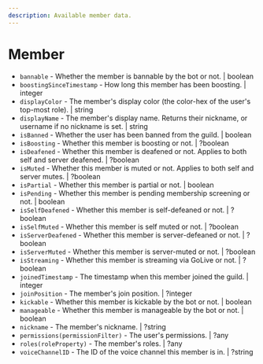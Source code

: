 ```yaml
---
description: Available member data.
---
```


# Member

* `bannable` - Whether the member is bannable by the bot or not. \| boolean
* `boostingSinceTimestamp` - How long this member has been boosting. \| integer
* `displayColor` - The member's display color \(the color-hex of the user's top-most role\). \| string 
* `displayName` - The member's display name. Returns their nickname, or username if no nickname is set. \| string
* `isBanned` - Whether the user has been banned from the guild. \| boolean
* `isBoosting` - Whether this member is boosting or not. \| ?boolean
* `isDeafened` - Whether this member is deafened or not. Applies to both self and server deafened.  \| ?boolean
* `isMuted` - Whether this member is muted or not. Applies to both self and server mutes. \| ?boolean 
* `isPartial` - Whether this member is partial or not. \| boolean
* `isPending` - Whether this member is pending membership screening or not. \| boolean
* `isSelfDeafened` - Whether this member is self-defeaned or not. \| ?boolean
* `isSelfMuted` - Whether this member is self muted or not. \| ?boolean
* `isServerDeafened` - Whether this member is server-defeaned or not. \| ?boolean
* `isServerMuted` - Whether this member is server-muted or not. \| ?boolean
* `isStreaming` - Whether this member is streaming via GoLive or not. \| ?boolean
* `joinedTimestamp` - The timestamp when this member joined the guild. \| integer
* `joinPosition` - The member's join position. \| ?integer 
* `kickable` - Whether this member is kickable by the bot or not. \| boolean
* `manageable` - Whether this member is manageable by the bot or not. \| boolean
* `nickname` - The member's nickname. \| ?string
* `permissions(permissionFilter)` - The user's permissions. \| ?any
* `roles(roleProperty)` - The member's roles. \| ?any 
* `voiceChannelID` - The ID of the voice channel this member is in. \| ?string

